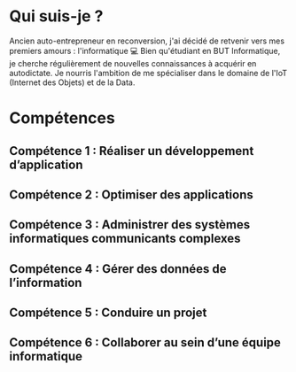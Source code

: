 # Qui suis-je ?

Ancien auto-entrepreneur en reconversion, j'ai décidé de retvenir vers mes premiers amours : l'informatique 💻
Bien qu'étudiant en BUT Informatique, je cherche régulièrement de nouvelles connaissances à acquérir en autodictate.
Je nourris l'ambition de me spécialiser dans le domaine de l'IoT (Internet des Objets) et de la Data.

# Compétences
## Compétence 1 : Réaliser un développement d’application
## Compétence 2 : Optimiser des applications
## Compétence 3 : Administrer des systèmes informatiques communicants complexes
## Compétence 4 : Gérer des données de l’information
## Compétence 5 : Conduire un projet
## Compétence 6 : Collaborer au sein d’une équipe informatique
